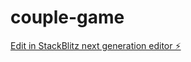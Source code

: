 # couple-game

[Edit in StackBlitz next generation editor ⚡️](https://stackblitz.com/~/github.com/adrilmoto/couple-game)